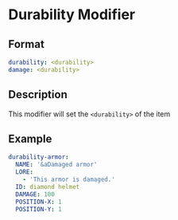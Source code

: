 # Durability Modifier

## Format
```yaml
durability: <durability>
damage: <durability>
```

## Description
This modifier will set the `<durability>` of the item

## Example
```yaml
durability-armor:
  NAME: '&aDamaged armor'
  LORE:
    - 'This armor is damaged.'
  ID: diamond helmet
  DAMAGE: 100
  POSITION-X: 1
  POSITION-Y: 1
```